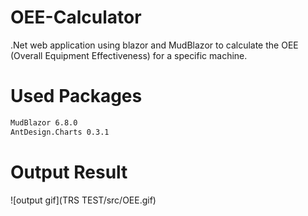 # OEE-Calculator
.Net web application using blazor and MudBlazor to calculate the OEE (Overall Equipment Effectiveness) for a specific machine.  

# Used Packages 
```bash 
MudBlazor 6.8.0
AntDesign.Charts 0.3.1 
```
# Output Result 
![output gif](TRS TEST/src/OEE.gif)
